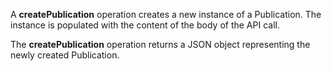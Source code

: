 A **createPublication** operation creates a new instance of a Publication. The
instance is populated with the content of the body of the API call.

The **createPublication** operation returns a JSON object representing the newly
created Publication.
